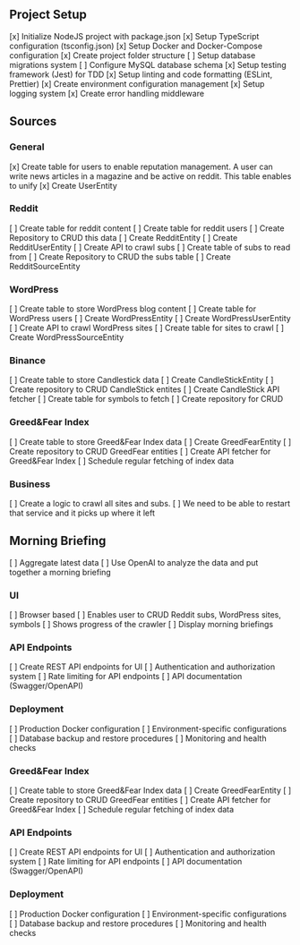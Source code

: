 ## Project Setup
[x] Initialize NodeJS project with package.json
[x] Setup TypeScript configuration (tsconfig.json)
[x] Setup Docker and Docker-Compose configuration
[x] Create project folder structure
[ ] Setup database migrations system
[ ] Configure MySQL database schema
[x] Setup testing framework (Jest) for TDD
[x] Setup linting and code formatting (ESLint, Prettier)
[x] Create environment configuration management
[x] Setup logging system
[x] Create error handling middleware

## Sources
### General
[x] Create table for users to enable reputation management. A user can write news articles in a magazine and be active on reddit. This table enables to unify 
[x] Create UserEntity

### Reddit
[ ] Create table for reddit content
[ ] Create table for reddit users
[ ] Create Repository to CRUD this data
[ ] Create RedditEntity
[ ] Create RedditUserEntity
[ ] Create API to crawl subs
[ ] Create table of subs to read from
[ ] Create Repository to CRUD the subs table
[ ] Create RedditSourceEntity

### WordPress
[ ] Create table to store WordPress blog content
[ ] Create table for WordPress users
[ ] Create WordPressEntity
[ ] Create WordPressUserEntity
[ ] Create API to crawl WordPress sites
[ ] Create table for sites to crawl
[ ] Create WordPressSourceEntity

### Binance
[ ] Create table to store Candlestick data
[ ] Create CandleStickEntity
[ ] Create repository to CRUD CandleStick entites
[ ] Create CandleStick API fetcher
[ ] Create table for symbols to fetch
[ ] Create repository for CRUD

### Greed&Fear Index
[ ] Create table to store Greed&Fear Index data
[ ] Create GreedFearEntity
[ ] Create repository to CRUD GreedFear entities
[ ] Create API fetcher for Greed&Fear Index
[ ] Schedule regular fetching of index data

### Business
[ ] Create a logic to crawl all sites and subs.
[ ] We need to be able to restart that service and it picks up where it left

## Morning Briefing
[ ] Aggregate latest data
[ ] Use OpenAI to analyze the data and put together a morning briefing

### UI
[ ] Browser based
[ ] Enables user to CRUD Reddit subs, WordPress sites, symbols
[ ] Shows progress of the crawler
[ ] Display morning briefings

### API Endpoints
[ ] Create REST API endpoints for UI
[ ] Authentication and authorization system
[ ] Rate limiting for API endpoints
[ ] API documentation (Swagger/OpenAPI)

### Deployment
[ ] Production Docker configuration
[ ] Environment-specific configurations
[ ] Database backup and restore procedures
[ ] Monitoring and health checks

### Greed&Fear Index
[ ] Create table to store Greed&Fear Index data
[ ] Create GreedFearEntity
[ ] Create repository to CRUD GreedFear entities
[ ] Create API fetcher for Greed&Fear Index
[ ] Schedule regular fetching of index data

### API Endpoints
[ ] Create REST API endpoints for UI
[ ] Authentication and authorization system
[ ] Rate limiting for API endpoints
[ ] API documentation (Swagger/OpenAPI)

### Deployment
[ ] Production Docker configuration
[ ] Environment-specific configurations
[ ] Database backup and restore procedures
[ ] Monitoring and health checks